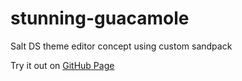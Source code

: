 # stunning-guacamole

Salt DS theme editor concept using custom sandpack

Try it out on [GitHub Page](https://origami-z.github.io/stunning-guacamole/)
